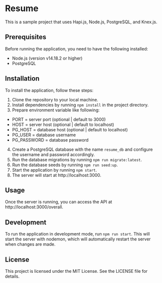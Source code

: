 # Resume

This is a sample project that uses Hapi.js, Node.js, PostgreSQL, and Knex.js.

## Prerequisites

Before running the application, you need to have the following installed:

- Node.js (version v14.18.2 or higher)
- PostgreSQL

## Installation

To install the application, follow these steps:

1. Clone the repository to your local machine.
2. Install dependencies by running `npm install` in the project directory.
3. Prepare environment variable like following:
- PORT = server port (optional | default to 3000)
- HOST = server host (optional | default to localhost)
- PG_HOST = database host (optional | default to localhost)
- PG_USER = database username
- PG_PASSWORD = database password
4. Create a PostgreSQL database with the name `resume_db` and configure the username and password accordingly.
5. Run the database migrations by running `npm run migrate:latest`.
6. Run the database seeds by running `npm run seed:up`.
7. Start the application by running `npm start`.
8. The server will start at http://localhost:3000.

## Usage

Once the server is running, you can access the API at http://localhost:3000/overall.

## Development

To run the application in development mode, run `npm run start`. This will start the server with nodemon, which will automatically restart the server when changes are made.

## License

This project is licensed under the MIT License. See the LICENSE file for details.